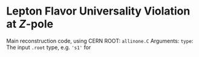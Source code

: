 # Lepton Flavor Universality Violation at $`Z`$-pole

Main reconstruction code, using CERN ROOT: `allinone.C`
Arguments: 
`type`: The input `.root` type, e.g. `'s1'` for 

